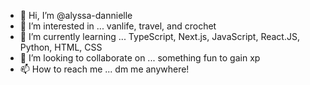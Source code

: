 - 👋 Hi, I’m @alyssa-dannielle
- 👀 I’m interested in ... vanlife, travel, and crochet
- 🌱 I’m currently learning ... TypeScript, Next.js, JavaScript, React.JS, Python, HTML, CSS
- 💞️ I’m looking to collaborate on ... something fun to gain xp
- 📫 How to reach me ... dm me anywhere!

<!---
alyssa-dannielle/alyssa-dannielle is a ✨ special ✨ repository because its `README.md` (this file) appears on your GitHub profile.
You can click the Preview link to take a look at your changes.
--->
